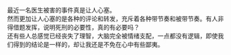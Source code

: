 最近一名医生被害的事件真是让人心塞。  
然而更加让人心塞的是各种的评论和转发，充斥着各种带节奏和被带节奏。有人非得借题发挥，说明死刑的必要性，真的有必要吗？  
还有些人总感觉已经丧失了理智，大脑完全被情绪支配，一点都没有逻辑，即使我们得到的结论是一样的，却让我还是不免在心中有些鄙夷。